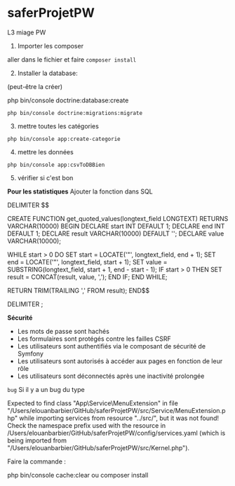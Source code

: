# saferProjetPW
L3 miage PW


1) Importer les composer 

aller dans le fichier et faire `composer install`

2) Installer la database: 

(peut-être la créer) 

php bin/console doctrine:database:create

`php bin/console doctrine:migrations:migrate`

3) mettre toutes les catégories 

`php bin/console app:create-categorie`

4) mettre les données 

`php bin/console app:csvToDBBien`

5) vérifier si c'est bon 


**Pour les statistiques**
Ajouter la fonction dans SQL

DELIMITER $$

CREATE FUNCTION get_quoted_values(longtext_field LONGTEXT) RETURNS VARCHAR(10000)
BEGIN
DECLARE start INT DEFAULT 1;
DECLARE end INT DEFAULT 1;
DECLARE result VARCHAR(10000) DEFAULT '';
DECLARE value VARCHAR(10000);

WHILE start > 0 DO
SET start = LOCATE('"', longtext_field, end + 1);
SET end = LOCATE('"', longtext_field, start + 1);
SET value = SUBSTRING(longtext_field, start + 1, end - start - 1);
IF start > 0 THEN
SET result = CONCAT(result, value, ',');
END IF;
END WHILE;

RETURN TRIM(TRAILING ',' FROM result);
END$$

DELIMITER ;

**Sécurité**

- Les mots de passe sont hachés 
- Les formulaires sont protégés contre les failles CSRF
- Les utilisateurs sont authentifiés via le composant de sécurité de Symfony
- Les utilisateurs sont autorisés à accéder aux pages en fonction de leur rôle
- Les utilisateurs sont déconnectés après une inactivité prolongée



``bug``
Si il y a un bug du type


Expected to find class "App\Service\MenuExtension" in file "/Users/elouanbarbier/GitHub/saferProjetPW/src/Service/MenuExtension.php" while importing services from resource "../src/", but it was not found! Check the namespace prefix used with the resource in /Users/elouanbarbier/GitHub/saferProjetPW/config/services.yaml (which is being imported from "/Users/elouanbarbier/GitHub/saferProjetPW/src/Kernel.php").

Faire la commande :

php bin/console cache:clear
ou 
composer install